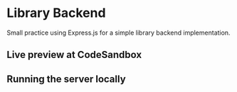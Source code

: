 # Library Backend
Small practice using Express.js for a simple library backend implementation.

## Live preview at CodeSandbox

## Running the server locally